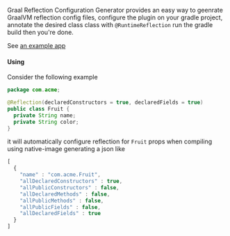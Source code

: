Graal Reflection Configuration Generator provides an easy way to
geenrate GraalVM reflection config files, configure the
plugin on your gradle project, annotate the desired class class with
`@RuntimeReflection` run the gradle build then you're done.

See [an example app](https://github.com/mageddo/graal-reflection-configuration-generator/tree/master/example)

#### Using

Consider the following example 
```java
package com.acme;

@Reflection(declaredConstructors = true, declaredFields = true)
public class Fruit {
  private String name;
  private String color;   
}
```
it will automatically configure reflection for `Fruit` props when compiling using native-image generating a json like

```javascript
[
  {
    "name" : "com.acme.Fruit",
    "allDeclaredConstructors" : true,
    "allPublicConstructors" : false,
    "allDeclaredMethods" : false,
    "allPublicMethods" : false,
    "allPublicFields" : false,
    "allDeclaredFields" : true
  }
]
```

